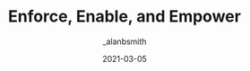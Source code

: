 ---
author: _alanbsmith
date: 2021-03-05
tags:
  - design-systems
  - meta
target_url: https://alanbsmith.medium.com/enforce-enable-empower-191a4741803b
title: Enforce, Enable, and Empower
---